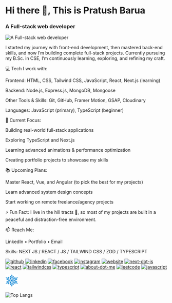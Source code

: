 # Hi there 👋, This is Pratush Barua
### A Full-stack web developer
![A Full-stack web developer](https://i.pinimg.com/736x/d0/15/14/d01514031d0420292a238733926c375b.jpg)

I started my journey with front-end development, then mastered back-end skills, and now I’m building complete full-stack projects.
Currently pursuing my B.Sc. in CSE, I’m continuously learning, exploring, and refining my craft.


💻 Tech I work with:

Frontend: HTML, CSS, Tailwind CSS, JavaScript, React, Next.js (learning)

Backend: Node.js, Express.js, MongoDB, Mongoose

Other Tools & Skills: Git, GitHub, Framer Motion, GSAP, Cloudinary

Languages: JavaScript (primary), TypeScript (beginner)


🚀 Current Focus:

Building real-world full-stack applications

Exploring TypeScript and Next.js

Learning advanced animations & performance optimization

Creating portfolio projects to showcase my skills


📚 Upcoming Plans:

Master React, Vue, and Angular (to pick the best for my projects)

Learn advanced system design concepts

Start working on remote freelance/agency projects


⚡ Fun Fact: I live in the hill tracts 🌄, so most of my projects are built in a peaceful and distraction-free environment.


📫 Reach Me:

LinkedIn • Portfolio • Email

Skills: NEXT JS / REACT / JS / TAILWIND CSS / ZOD / TYPESCRIPT



[<img src='https://cdn.jsdelivr.net/npm/simple-icons@3.0.1/icons/github.svg' alt='github' height='40'>](https://github.com/Pratush26)  [<img src='https://cdn.jsdelivr.net/npm/simple-icons@3.0.1/icons/linkedin.svg' alt='linkedin' height='40'>](https://www.linkedin.com/in/pratushbarua/)  [<img src='https://cdn.jsdelivr.net/npm/simple-icons@3.0.1/icons/facebook.svg' alt='facebook' height='40'>](https://www.facebook.com/pratush.barua.1)  [<img src='https://cdn.jsdelivr.net/npm/simple-icons@3.0.1/icons/instagram.svg' alt='instagram' height='40'>](https://www.instagram.com/pratushbarua26/)  [<img src='https://cdn.jsdelivr.net/npm/simple-icons@3.0.1/icons/icloud.svg' alt='website' height='40'>](https://pratushportfolio.vercel.app/)  [<img src='https://cdn.jsdelivr.net/npm/simple-icons@3.0.1/icons/next-dot-js.svg' alt='next-dot-js' height='40'>](https://pratushportfolio.vercel.app/)  [<img src='https://cdn.jsdelivr.net/npm/simple-icons@3.0.1/icons/react.svg' alt='react' height='40'>](https://periodictable-pt.vercel.app/)  [<img src='https://cdn.jsdelivr.net/npm/simple-icons@3.0.1/icons/tailwindcss.svg' alt='tailwindcss' height='40'>](https://pratushportfolio.vercel.app/)  [<img src='https://cdn.jsdelivr.net/npm/simple-icons@3.0.1/icons/typescript.svg' alt='typescript' height='40'>](https://bahok-courier.vercel.app/)  [<img src='https://cdn.jsdelivr.net/npm/simple-icons@3.0.1/icons/about-dot-me.svg' alt='about-dot-me' height='40'>](https://pratushportfolio.vercel.app/)  [<img src='https://cdn.jsdelivr.net/npm/simple-icons@3.0.1/icons/leetcode.svg' alt='leetcode' height='40'>](https://leetcode.com/u/EpEKtLgzWS/)  [<img src='https://cdn.jsdelivr.net/npm/simple-icons@3.0.1/icons/javascript.svg' alt='javascript' height='40'>](https://nexthotel.vercel.app/)  

<a href='https://archiveprogram.github.com/'><img src='https://raw.githubusercontent.com/acervenky/animated-github-badges/master/assets/acbadge.gif' width='40' height='40'></a> 

![Top Langs](https://github-readme-stats.vercel.app/api/top-langs/?username=anuraghazra&layout=compact)

